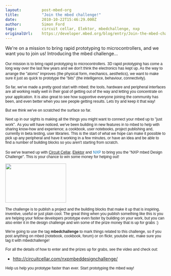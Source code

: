 ```yaml
---
layout:         post-mbed-org
title:          "Join the mbed challenge!"
date:           2010-10-22T15:46:29.000Z
author:         Simon Ford
tags:           circuit cellar, Elektor, mbedchallenge, nxp
originalUrl:    https://developer.mbed.org/blog/entry/Join-the-mbed-challenge/
---
```


<p>
  We're on a mission to bring rapid prototyping to
  microcontrollers, and we want you to join us! Introducing the
  mbed challenge...
</p>
<p>
  <object data="http://www.youtube.com/v/eqAY7qUkYuk" height="350"
  type="application/x-shockwave-flash" width="425">
    <param name="data" value=
    "http://www.youtube.com/v/eqAY7qUkYuk">
    <param name="src" value="http://www.youtube.com/v/eqAY7qUkYuk">
  </object>
</p>
<p>
  <span style=
  "font-family: Arial, Helvetica, sans-serif; font-size: 12px;">Our
  mission is to bring rapid prototyping to microcontrollers.</span>
  <span style=
  "font-family: Arial, Helvetica, sans-serif; font-size: 12px;">3D
  rapid prototyping has come a long way over the last few years and
  we don't think the electronics has kept up. As the way to arrange
  the "atoms" improves</span> <span style=
  "font-family: Arial, Helvetica, sans-serif; font-size: 12px;">(the
  physical form, mechanics,&nbsp;aesthetics), w</span><span style=
  "font-family: Arial, Helvetica, sans-serif; font-size: 12px;">e
  want to make sure it just as quick to prototype the "bits"
  (the&nbsp;intelligence, behaviour, connectivity).</span>
</p>
<p>
  <span style=
  "font-family: Arial, Helvetica, sans-serif; font-size: 12px;">So
  far, we've made a pretty good start with mbed; the tools,
  hardware and peripheral interfaces are all working really well in
  their goal of getting out of the way and letting you concentrate
  on your application. It is also</span> <span style=
  "font-family: Arial, Helvetica, sans-serif; font-size: 12px;">great
  to see how supportive everyone joining the community has been,
  and even better when you see people getting results. Lets try and
  keep it that way!</span>
</p>
<p>
  <span style=
  "font-family: Arial, Helvetica, sans-serif; font-size: 12px;">But
  we think we've on scratched the surface so far.</span>
</p>
<p>
  <span style=
  "font-family: Arial, Helvetica, sans-serif; font-size: 12px;">Next
  up in our sights is making all the things you might want to
  connect your mbed up to "just work".</span> <span style=
  "font-family: Arial, Helvetica, sans-serif; font-size: 12px;">As
  you will have noticed, we've been building in new features in to
  mbed to help with sharing know-how and experience; a cookbook,
  user notebooks, project publishing and, currently in beta
  testing, user libraries. This is the start of what we hope can
  make it possible to pick up any&nbsp;peripheral&nbsp;and have it
  working in a few minutes, or have an idea and be able to find a
  number of building blocks so you aren't starting from
  scratch.</span>
</p>
<p>
  <span style=
  "font-family: Arial, Helvetica, sans-serif; font-size: 12px;">So
  we've teamed up with <a href="http://circuitcellar.com/">Circuit
  Cellar</a>,&nbsp;<a href="http://www.elektor.com/">Elektor</a>
  and</span> <span style=
  "font-family: Arial, Helvetica, sans-serif; font-size: 12px;"><a href="http://www.nxp.com"
  style=
  "text-decoration: none; color: #0073bd !important;">NXP</a></span>
  <span style=
  "font-family: Arial, Helvetica, sans-serif; font-size: 12px;">to
  bring you the "NXP mbed Design Challenge". This is your chance to
  win some money for helping out!</span>
</p>
<p>
  <span style=
  "font-family: Arial, Helvetica, sans-serif; font-size: 12px;"><a href="http://circuitcellar.com/nxpmbeddesignchallenge/">
  <img alt="" height="123" src=
  "http://mbed.org/media/uploads/simon/_scaled_challengelogo.png"
  width="191"></a><br>
  <br>
  The challenge is to publish a project and the building blocks
  that make it up that is inspiring, inventive, useful or just
  plain cool. The great thing when you publish something like this
  is you are helping your fellow developers prototype even faster
  by building on your work, but you can also enter it in the design
  challenge and win some of the prize money that is up for grabs
  :)<br></span>
</p>
<p>
  <span style=
  "font-family: Arial, Helvetica, sans-serif; font-size: 12px;">We're
  going to use the tag <strong>mbedchallenge</strong> to mark
  things related to this challenge, so if you post anything on mbed
  (notebook, cookbook, forum) or on flickr, youtube etc, make sure
  you tag it with mbedchallenge!</span>
</p>
<p>
  <span style=
  "font-family: Arial, Helvetica, sans-serif; font-size: 12px;">For
  all the details of how to enter and the prizes up for grabs, see
  the video and check out:</span>
</p>
<ul>
  <li>
    <a href=
    "http://circuitcellar.com/nxpmbeddesignchallenge/">http://circuitcellar.com/nxpmbeddesignchallenge/</a>
  </li>
</ul>
<p>
  <span style=
  "font-family: Arial, Helvetica, sans-serif; font-size: 12px;">Help
  us help you prototype faster than ever. Start prototyping the
  mbed way!</span>
</p>

